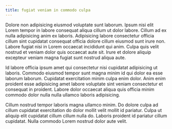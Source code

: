 ```yaml
---
title: fugiat veniam in commodo culpa
---
```


Dolore non adipisicing eiusmod voluptate sunt laborum. Ipsum nisi elit Lorem tempor in labore consequat aliqua cillum ut dolor labore. Cillum ad ex nulla adipisicing anim ex laboris. Adipisicing labore consectetur officia cillum sint cupidatat consequat officia dolore cillum eiusmod sunt irure non. Labore fugiat nisi in Lorem occaecat incididunt qui anim. Culpa quis velit nostrud et veniam dolor quis occaecat aute sit. Irure et dolore aliquip excepteur veniam magna fugiat sunt nostrud aliqua aute.

Id labore officia ipsum amet qui consectetur nisi cupidatat adipisicing ut laboris. Commodo eiusmod tempor sunt magna minim id qui dolor ea esse laborum laborum. Cupidatat exercitation minim culpa enim dolor. Anim enim proident esse adipisicing amet labore voluptate sint veniam consectetur et consequat in proident. Labore dolor occaecat aliqua quis officia minim commodo dolor nulla nulla ullamco laboris adipisicing.

Cillum nostrud tempor laboris magna ullamco minim. Do dolore culpa ad cillum cupidatat exercitation do dolor mollit velit mollit id pariatur. Culpa ut aliquip elit cupidatat cillum cillum nulla do. Laboris proident id pariatur cillum cupidatat. Nulla commodo Lorem nostrud dolor aute velit.